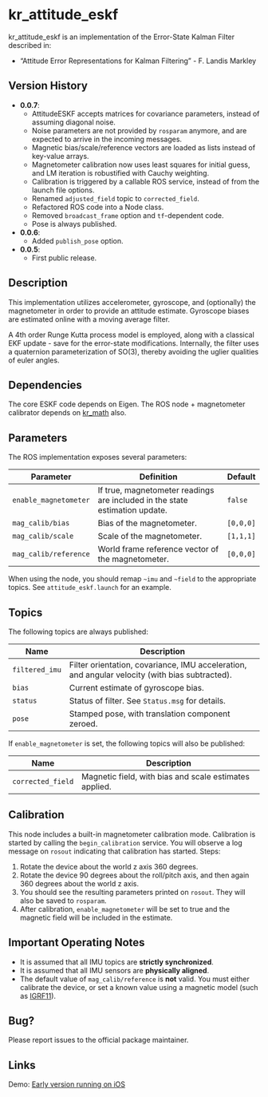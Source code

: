 # kr_attitude_eskf

kr_attitude_eskf is an implementation of the Error-State Kalman Filter described in:

* “Attitude Error Representations for Kalman Filtering” - F. Landis Markley

## Version History

* **0.0.7**:
  - AttitudeESKF accepts matrices for covariance parameters, instead of assuming diagonal noise.
  - Noise parameters are not provided by `rosparam` anymore, and are expected to arrive in the incoming messages.  
  - Magnetic bias/scale/reference vectors are loaded as lists instead of key-value arrays.
  - Magnetometer calibration now uses least squares for initial guess, and LM iteration is robustified with Cauchy weighting.
  - Calibration is triggered by a callable ROS service, instead of from the launch file options.
  - Renamed `adjusted_field` topic to `corrected_field`.
  - Refactored ROS code into a Node class.
  - Removed `broadcast_frame` option and `tf`-dependent code.
  - Pose is always published.
* **0.0.6**:
  - Added `publish_pose` option.
* **0.0.5**:
  - First public release.

## Description

This implementation utilizes accelerometer, gyroscope, and (optionally) the magnetometer in order to provide an attitude estimate. Gyroscope biases are estimated online with a moving average filter.

A 4th order Runge Kutta process model is employed, along with a classical EKF update - save for the error-state modifications. Internally, the filter uses a quaternion parameterization of SO(3), thereby avoiding the uglier qualities of euler angles.

## Dependencies

The core ESKF code depends on Eigen. The ROS node + magnetometer calibrator depends on [kr_math](https://github.com/KumarRobotics/kr_math) also.

## Parameters

The ROS implementation exposes several parameters:

|Parameter|Definition|Default|
|---|---|---|
|`enable_magnetometer`|If true, magnetometer readings are included in the state estimation update.|`false`|
|`mag_calib/bias`|Bias of the magnetometer.|`[0,0,0]`|
|`mag_calib/scale`|Scale of the magnetometer.|`[1,1,1]`|
|`mag_calib/reference`|World frame reference vector of the magnetometer.|`[0,0,0]`|

When using the node, you should remap `~imu` and `~field` to the appropriate topics. See `attitude_eskf.launch` for an example.

## Topics

The following topics are always published:

|Name|Description|
|---|---|
|`filtered_imu`|Filter orientation, covariance, IMU acceleration, and angular velocity (with bias subtracted).|
|`bias`|Current estimate of gyroscope bias.|
|`status`|Status of filter. See `Status.msg` for details.|
|`pose`|Stamped pose, with translation component zeroed.|

If `enable_magnetometer` is set, the following topics will also be published:

|Name|Description|
|---|---|
|`corrected_field`|Magnetic field, with bias and scale estimates applied.|

## Calibration

This node includes a built-in magnetometer calibration mode. Calibration is started by calling the `begin_calibration` service. You will observe a log message on `rosout` indicating that calibration has started. Steps:

1. Rotate the device about the world z axis 360 degrees.
2. Rotate the device 90 degrees about the roll/pitch axis, and then again 360 degrees about the world z axis.
3. You should see the resulting parameters printed on `rosout`. They will also be saved to `rosparam`.
4. After calibration, `enable_magnetometer` will be set to true and the magnetic field will be included in the estimate.

## Important Operating Notes

* It is assumed that all IMU topics are **strictly synchronized**.
* It is assumed that all IMU sensors are **physically aligned**.
* The default value of `mag_calib/reference` is **not** valid. You must either calibrate the device, or set a known value using a magnetic model (such as [IGRF11](http://www.ngdc.noaa.gov/IAGA/vmod/igrf.html)).

## Bug?

Please report issues to the official package maintainer.

## Links

Demo: [Early version running on iOS](http://www.youtube.com/watch?v=ijK2ndEGBXA)
